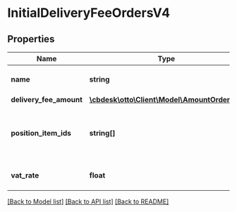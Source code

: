 # InitialDeliveryFeeOrdersV4

## Properties
Name | Type | Description | Notes
------------ | ------------- | ------------- | -------------
**name** | **string** | The type of this delivery fee | 
**delivery_fee_amount** | [**\cbdesk\otto\Client\Model\AmountOrdersV4**](AmountOrdersV4.md) |  | 
**position_item_ids** | **string[]** | The position item ids to which this delivery fee applies | 
**vat_rate** | **float** | The VAT rate for this delivery fee | 

[[Back to Model list]](../../README.md#documentation-for-models) [[Back to API list]](../../README.md#documentation-for-api-endpoints) [[Back to README]](../../README.md)

